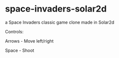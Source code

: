 # space-invaders-solar2d
a Space Invaders classic game clone made in Solar2d

Controls:

Arrows - Move left/right

Space - Shoot

